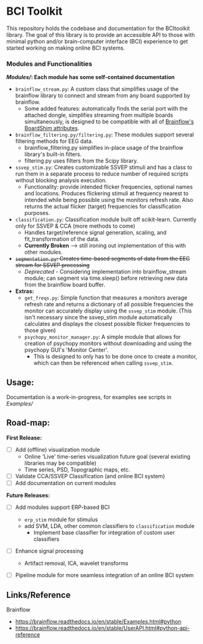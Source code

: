 # BCI Toolkit

This repository holds the codebase and documentation for the BCItoolkit library. The goal of this library is to provide an accessible API to those with minimal python and/or brain-computer interface (BCI) experience to get started working on making online BCI systems.

### Modules and Functionalities  
***Modules/*: Each module has some self-contained documentation** 
- `brainflow_stream.py`: A custom class that simplifies usage of the brainflow library to connect and stream from any board supported by brainflow. 
  - Some added features: automatically finds the serial port with the attached dongle, simplifies streaming from multiple boards simultaneously, is designed to be compatible with all of [Brainflow's BoardShim attributes](https://brainflow.readthedocs.io/en/stable/UserAPI.html#brainflow-board-shim).
- `brainflow_filtering.py/filtering.py`: These modules support several filtering methods for EEG data. 
  - brainflow_filtering.py simplifies in-place usage of the brainflow library's built-in filters.
  - filtering.py uses filters from the Scipy library. 
- `ssvep_stim.py`: Creates customizable SSVEP stimuli and has a class to run them in a separate process to reduce number of required scripts without blocking analysis execution.
  - Functionality: provide intended flicker frequencies, optional names and locations. Produces flickering stimuli at frequency nearest to intended while being possible using the monitors refresh rate. Also returns the actual flicker (target) frequencies for classification purposes.
- `classification.py`: Classification module built off scikit-learn. Currently only for SSVEP & CCA (more methods to come)
  - Handles target/reference signal generation, scaling, and fit_transformation of the data.
  - **Currently Broken** --> still ironing out implementation of this with other modules.
- ~~`segmentation.py`: Creates time-based segments of data from the EEG stream for SSVEP processing~~
  - *Deprecated* - Considering implementation into brainflow_stream module; can segment via time.sleep() before retrieving new data from the brainflow board buffer.
- **Extras:**
  - `get_freqs.py`: Simple function that measures a monitors average refresh rate and returns a dictionary of all possible frequencies the monitor can accurately display using the `ssvep_stim` module. (This isn't necessary since the ssvep_stim module automatically calculates and displays the closest possible flicker frequencies to those given)
  - `psychopy_monitor_manager.py`: A simple module that allows for creation of psychopy monitors without downloading and using the psychopy GUI's 'Monitor Center'.
    - This is designed to only has to be done once to create a monitor, which can then be referenced when calling `ssvep_stim`.

## Usage:
Documentation is a work-in-progress, for examples see scripts in *Examples/*

## Road-map:
**First Release:**
- [ ] Add (offline) visualization module
  - Online 'Live' time-series visualization future goal (several existing libraries may be compatible)
  - Time series, PSD, Topographic maps, etc.
- [ ] Validate CCA/SSVEP Classification (and online BCI system)
- [ ] Add documentation on current modules

**Future Releases:**
- [ ] Add modules support ERP-based BCI
  - `erp_stim` module for stimulus
  - add SVM, LDA, other common classifiers to `classification` module
    - Implement base classifier for integration of custom user classifiers
- [ ] Enhance signal processing
  - Artifact removal, ICA, wavelet transforms
- [ ] Pipeline module for more seamless integration of an online BCI system


## Links/Reference

Brainflow
- https://brainflow.readthedocs.io/en/stable/Examples.html#python
- https://brainflow.readthedocs.io/en/stable/UserAPI.html#python-api-reference